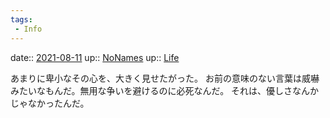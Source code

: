 ```yaml
---
tags:
 - Info
---
```


date:: [2021-08-11](/Daily_Note/2021-08-11.md)
up:: [NoNames](Bar/Novel/Chaos/NoNames.md)
up:: [Life](Bar/Novel/Chaos/Life.md)

あまりに卑小なその心を、大きく見せたがった。
お前の意味のない言葉は威嚇みたいなもんだ。無用な争いを避けるのに必死なんだ。
それは、優しさなんかじゃなかったんだ。